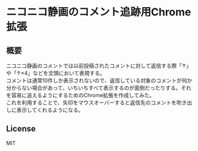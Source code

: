 ニコニコ静画のコメント追跡用Chrome拡張
========================

概要
-----
ニコニコ静画のコメントでは以前投稿されたコメントに対して返信する際「↑」や「↑×4」などを文頭において表現する。  
コメントは通常10件しか表示されないので、返信している対象のコメントが何か分からない場合があって、いちいちすべて表示するのが面倒だったりする。それを容易に追えるようにするためのChrome拡張を作成してみた。  
これを利用することで、矢印をマウスオーバーすると返信先のコメントを吹き出しに表示してくれるようになる。  

License
-----

MIT
